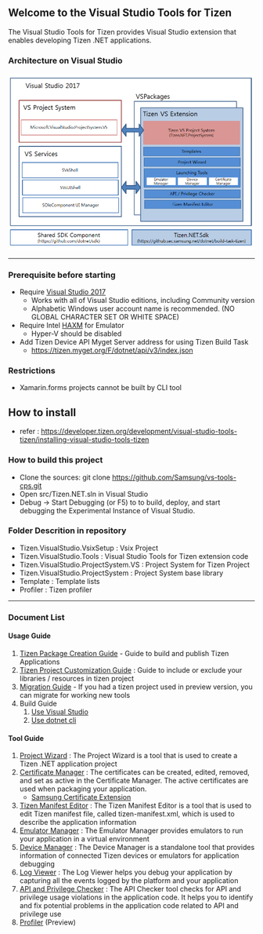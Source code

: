 ## Welcome to the Visual Studio Tools for Tizen ###


The Visual Studio Tools for Tizen provides Visual Studio extension that enables developing Tizen .NET applications.

### Architecture on Visual Studio ###
![Architecture](./docs/image/arch.png)

---

### Prerequisite before starting ###
- Require [Visual Studio 2017](https://www.visualstudio.com/ko/downloads/)
   - Works with all of Visual Studio editions, including Community version
   - Alphabetic Windows user account name is recommended. (NO GLOBAL CHARACTER SET OR WHITE SPACE)
- Require Intel [HAXM](https://software.intel.com/en-us/android/articles/installation-instructions-for-intel-hardware-accelerated-execution-manager-windows) for Emulator
   - Hyper-V should be disabled
- Add Tizen Device API Myget Server address for using Tizen Build Task
   - https://tizen.myget.org/F/dotnet/api/v3/index.json

### Restrictions ###
- Xamarin.forms projects cannot be built by CLI tool

## How to install ###
- refer : https://developer.tizen.org/development/visual-studio-tools-tizen/installing-visual-studio-tools-tizen 

### How to build this project ###
* Clone the sources: git clone https://github.com/Samsung/vs-tools-cps.git
* Open src/Tizen.NET.sln in Visual Studio
* Debug -> Start Debugging (or F5) to to build, deploy, and start debugging the Experimental Instance of Visual Studio.

### Folder Descrition in repository ###
* Tizen.VisualStudio.VsixSetup : Vsix Project
* Tizen.VisualStudio.Tools : Visual Studio Tools for Tizen extension code
* Tizen.VisualStudio.ProjectSystem.VS : Project System for Tizen Project
* Tizen.VisualStudio.ProjectSystem : Project System base library
* Template : Template lists
* Profiler : Tizen profiler

---

### Document List ###

#### Usage Guide ####
   1. [Tizen Package Creation Guide](docs/packaging/how-to-create-tpk.md) - Guide to build and publish Tizen Applications
   2. [Tizen Project Customization Guide](docs/packaging/how-to-customize-tpk.md) : Guide to include or exclude your libraries / resources in tizen project
   3. [Migration Guide](docs/packaging/how-to-migrate-to-csproj.md) - If you had a tizen project used in preview version, you can migrate for working new tools
   4. Build Guide
      1. [Use Visual Studio](docs/packaging/how-to-build-vs.md)
      2. [Use dotnet cli](docs/packaging/how-to-build-cli.md)

#### Tool Guide ####
   1. [Project Wizard](docs/tools/project-wizard.md) : The Project Wizard is a tool that is used to create a Tizen .NET application project
   2. [Certificate Manager](docs/tools/certificate-manager.md) : The certificates can be created, edited, removed, and set as active in the Certificate Manager. The active certificates are used when packaging your application.
      - [Samsung Certificate Extension](docs/tools/samsung-certificate.md)
   3. [Tizen Manifest Editor](docs/tools/manifest-editor.md) : The Tizen Manifest Editor is a tool that is used to edit Tizen manifest file, called tizen-manifest.xml, which is used to describe the application information
   4. [Emulator Manager](docs/tools/emulator-manager.md) : The Emulator Manager provides emulators to run your application in a virtual environment
   5. [Device Manager](docs/tools/device-manager.md) : The Device Manager is a standalone tool that provides information of connected Tizen devices or emulators for application debugging
   6. [Log Viewer](docs/tools/log-viewer.md) : The Log Viewer helps you debug your application by capturing all the events logged by the platform and your application
   7. [API and Privilege Checker](docs/tools/api-and-privilege-checker.md) : The API Checker tool checks for API and privilege usage violations in the application code. It helps you to identify and fix potential problems in the application code related to API and privilege use
   8. [Profiler](docs/tools/profiler-user-manual.md) (Preview)
